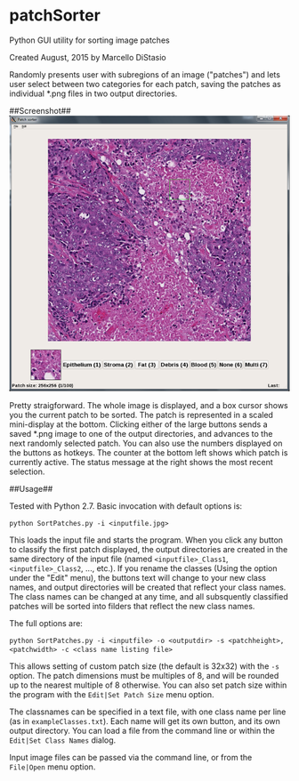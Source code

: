 # patchSorter
Python GUI utility for sorting image patches

Created August, 2015 by Marcello DiStasio

Randomly presents user with subregions of an image ("patches") and lets user select between two categories for each patch, saving the patches as individual \*.png files in two output directories.

##Screenshot##
<img src="doc/img/screenshot_1.png">

Pretty straigforward.  The whole image is displayed, and a box cursor shows you the current patch to be sorted. The patch is represented in a scaled mini-display at the bottom. Clicking either of the large buttons sends a saved \*.png image to one of the output directories, and advances to the next randomly selected patch.  You can also use the numbers displayed on the buttons as hotkeys. The counter at the bottom left shows which patch is currently active. The status message at the right shows the most recent selection.

##Usage##

Tested with Python 2.7. Basic invocation with default options is:
```
python SortPatches.py -i <inputfile.jpg>
```

This loads the input file and starts the program.  When you click any button to classify the first patch displayed, the output directories are created in the same directory of the input file (named `<inputfile>_Class1`, `<inputfile>_Class2`, ..., etc.). If you rename the classes (Using the option under the "Edit" menu), the buttons text will change to your new class names, and output directories will be created that reflect your class names.  The class names can be changed at any time, and all subsquently classified patches will be sorted into filders that reflect the new class names.

The full options are:
```
python SortPatches.py -i <inputfile> -o <outputdir> -s <patchheight>,<patchwidth> -c <class name listing file>
```

This allows setting of custom patch size (the default is 32x32) with the `-s` option.  The patch dimensions must be multiples of 8, and will be rounded up to the nearest multiple of 8 otherwise. You can also set patch size within the program with the `Edit|Set Patch Size` menu option.

The classnames can be specified in a text file, with one class name per line (as in `exampleClasses.txt`).  Each name will get its own button, and its own output directory. You can load a file from the command line or within the `Edit|Set Class Names` dialog.

Input image files can be passed via the command line, or from the `File|Open` menu option.
